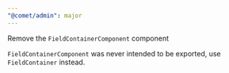 ```yaml
---
"@comet/admin": major
---
```


Remove the `FieldContainerComponent` component

`FieldContainerComponent` was never intended to be exported, use `FieldContainer` instead.
